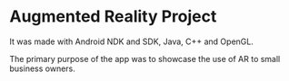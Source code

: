 # Augmented Reality Project
It was made with Android NDK and SDK, Java, C++ and OpenGL.

The primary purpose of the app was to showcase the use of AR to small business owners.
